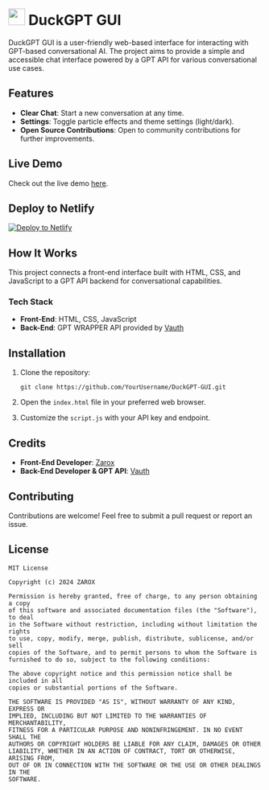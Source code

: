 #  <a href="#Favicon"><img src="https://github.com/user-attachments/assets/b11de9df-f6b1-47a8-973f-cf66375748b9" width="33px"></a> DuckGPT GUI

DuckGPT GUI is a user-friendly web-based interface for interacting with GPT-based conversational AI. The project aims to provide a simple and accessible chat interface powered by a GPT API for various conversational use cases.

## Features

- **Clear Chat**: Start a new conversation at any time.
- **Settings**: Toggle particle effects and theme settings (light/dark).
- **Open Source Contributions**: Open to community contributions for further improvements.

## Live Demo

Check out the live demo [here](https://zarox.is-a.dev/duck-gui/).

## Deploy to Netlify

[![Deploy to Netlify](https://www.netlify.com/img/deploy/button.svg)](https://app.netlify.com/start/deploy?repository=https://github.com/zar0x/duck-gui)

## How It Works

This project connects a front-end interface built with HTML, CSS, and JavaScript to a GPT API backend for conversational capabilities.

### Tech Stack

- **Front-End**: HTML, CSS, JavaScript
- **Back-End**: GPT WRAPPER API provided by [Vauth](https://github.com/Vauth)

## Installation

1. Clone the repository:

    ```
    git clone https://github.com/YourUsername/DuckGPT-GUI.git
    ```

2. Open the `index.html` file in your preferred web browser.

3. Customize the `script.js` with your API key and endpoint.

## Credits

- **Front-End Developer**: [Zarox](https://github.com/ZAR0X)
- **Back-End Developer & GPT API**: [Vauth](https://github.com/Vauth)

## Contributing

Contributions are welcome! Feel free to submit a pull request or report an issue.

## License

```
MIT License

Copyright (c) 2024 ZAROX

Permission is hereby granted, free of charge, to any person obtaining a copy
of this software and associated documentation files (the "Software"), to deal
in the Software without restriction, including without limitation the rights
to use, copy, modify, merge, publish, distribute, sublicense, and/or sell
copies of the Software, and to permit persons to whom the Software is
furnished to do so, subject to the following conditions:

The above copyright notice and this permission notice shall be included in all
copies or substantial portions of the Software.

THE SOFTWARE IS PROVIDED "AS IS", WITHOUT WARRANTY OF ANY KIND, EXPRESS OR
IMPLIED, INCLUDING BUT NOT LIMITED TO THE WARRANTIES OF MERCHANTABILITY,
FITNESS FOR A PARTICULAR PURPOSE AND NONINFRINGEMENT. IN NO EVENT SHALL THE
AUTHORS OR COPYRIGHT HOLDERS BE LIABLE FOR ANY CLAIM, DAMAGES OR OTHER
LIABILITY, WHETHER IN AN ACTION OF CONTRACT, TORT OR OTHERWISE, ARISING FROM,
OUT OF OR IN CONNECTION WITH THE SOFTWARE OR THE USE OR OTHER DEALINGS IN THE
SOFTWARE.
```
